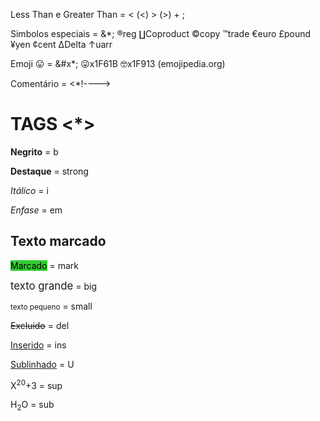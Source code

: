 <!DOCTYPE html>
<html lang="pt-br">
<head>
    <meta charset="UTF-8">
    <meta http-equiv="X-UA-Compatible" content="IE=edge">
    <meta name="viewport" content="width=device-width, initial-scale=1.0">
    <title>Lembretes</title>
    <style>        
        mark {background-color: limegreen;}
    </style>
</head>
<body>    
    <p>Less Than e Greater Than =  &lt (<) &gt (>) + ;</p>
    <p>Simbolos especiais = &*; &reg;reg &Coproduct;Coproduct &copy;copy &trade;trade &euro;euro &pound;pound &yen;yen &cent;cent &Delta;Delta &uarr;uarr</p>
    <p>Emoji 😛 =  &#x*; &#x1F61B;x1F61B &#x1F913;x1F913 (emojipedia.org)</p>
    <p>Comentário = <*!----></p>
    <h1>TAGS <*></h1>
    <p><b>Negrito</b> = b </p>
    <p><strong>Destaque</strong> = strong</p>
    <p><i>Itálico</i> = i</p>
    <p><em>Enfase</em> = em</p>
    <h2>Texto marcado</h2>
    <p><mark>Marcado</mark> = mark</p>
    <p><big>texto grande</big> = big</p>
    <p><small>texto pequeno</small> = small</p>
    <p><del>Excluido</del> = del</p>
    <p><ins>Inserido</ins> = ins</p>
    <p><u>Sublinhado</u> = U</p>
    <p>X<sup>20</sup>+3 = sup</p>
    <p>H<sub>2</sub>O = sub</p>
</body>
</html>